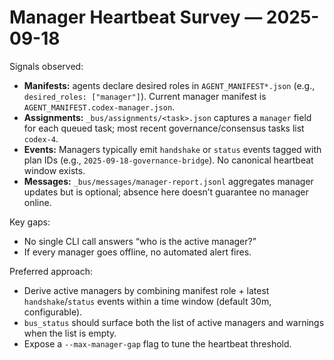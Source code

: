 # Manager Heartbeat Survey — 2025-09-18

Signals observed:
- **Manifests:** agents declare desired roles in `AGENT_MANIFEST*.json` (e.g., `desired_roles: ["manager"]`). Current manager manifest is `AGENT_MANIFEST.codex-manager.json`.
- **Assignments:** `_bus/assignments/<task>.json` captures a `manager` field for each queued task; most recent governance/consensus tasks list `codex-4`.
- **Events:** Managers typically emit `handshake` or `status` events tagged with plan IDs (e.g., `2025-09-18-governance-bridge`). No canonical heartbeat window exists.
- **Messages:** `_bus/messages/manager-report.jsonl` aggregates manager updates but is optional; absence here doesn’t guarantee no manager online.

Key gaps:
- No single CLI call answers “who is the active manager?”
- If every manager goes offline, no automated alert fires.

Preferred approach:
- Derive active managers by combining manifest role + latest `handshake`/`status` events within a time window (default 30m, configurable).
- `bus_status` should surface both the list of active managers and warnings when the list is empty.
- Expose a `--max-manager-gap` flag to tune the heartbeat threshold.
